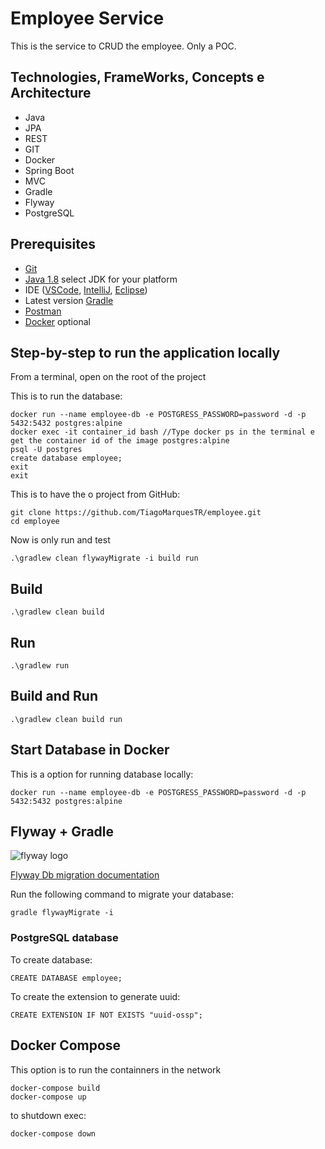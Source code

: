 
# Employee Service
This is the service to CRUD the employee. Only a POC.

## Technologies, FrameWorks, Concepts e Architecture

* Java
* JPA
* REST
* GIT
* Docker
* Spring Boot
* MVC
* Gradle
* Flyway
* PostgreSQL

## Prerequisites

* [Git](https://git-scm.com/downloads)
* [Java 1.8](https://docs.aws.amazon.com/corretto/latest/corretto-8-ug/downloads-list.html) select JDK for your platform
* IDE ([VSCode](https://code.visualstudio.com/download), [IntelliJ](https://www.jetbrains.com/idea/download/#section=windows), [Eclipse](https://www.eclipse.org/downloads/))
* Latest version [Gradle](https://gradle.org/releases/)
* [Postman](https://www.getpostman.com/downloads/)
* [Docker](https://www.docker.com/products/docker-desktop) optional

## Step-by-step to run the application locally
From a terminal, open on the root of the project

This is to run the database:
```
docker run --name employee-db -e POSTGRESS_PASSWORD=password -d -p 5432:5432 postgres:alpine
docker exec -it container_id bash //Type docker ps in the terminal e get the container id of the image postgres:alpine
psql -U postgres
create database employee;
exit
exit
```
This is to have the o project from GitHub:
```
git clone https://github.com/TiagoMarquesTR/employee.git
cd employee
```

Now is only run and test
```
.\gradlew clean flywayMigrate -i build run
```

## Build

```
.\gradlew clean build
```

## Run

```
.\gradlew run
```

## Build and Run

```
.\gradlew clean build run
```

## Start Database in Docker
This is a option for running database locally:

```
docker run --name employee-db -e POSTGRESS_PASSWORD=password -d -p 5432:5432 postgres:alpine
```

## Flyway + Gradle
![flyway logo](https://flywaydb.org/assets/logo/flyway-logo-tm-sm.png)

[Flyway Db migration documentation](https://flywaydb.org/documentation/migrations/)

Run the following command to migrate your database:

```
gradle flywayMigrate -i
```
### PostgreSQL database
To create database:

```
CREATE DATABASE employee;
```
To create the extension to generate uuid:

```
CREATE EXTENSION IF NOT EXISTS "uuid-ossp";
```

## Docker Compose
This option is to run the containners in the network

```
docker-compose build
docker-compose up
```

to shutdown exec:
```
docker-compose down
```